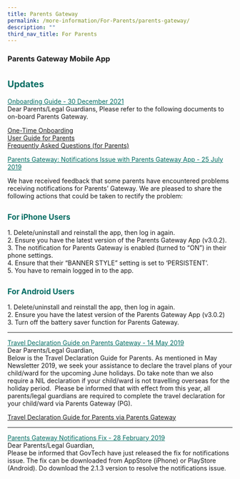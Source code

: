 ```yaml
---
title: Parents Gateway
permalink: /more-information/For-Parents/parents-gateway/
description: ""
third_nav_title: For Parents
---
```

### **Parents Gateway Mobile App**

<b style="color:#016C62; font-size:20px; line-height: 3;">Updates</b><br>
<u style="color:#016C62;">Onboarding Guide - 30 December 2021</u><br>
Dear Parents/Legal Guardians,
Please refer to the following documents to on-board Parents Gateway.

[One-Time Onboarding](/files/One-Time%20Onboarding.pdf)<br>
[User Guide for Parents](/files/User%20Guide%20for%20Parents.pdf)<br>
[Frequently Asked Questions (for Parents)](/files/Frequently%20Asked%20Questions%20(for%20Parents).pdf)

<u style="color:#016C62;">Parents Gateway: Notifications Issue with Parents Gateway App - 25 July 2019</u><br>

We have received feedback that some parents have encountered problems receiving notifications for Parents’ Gateway. We are pleased to share the following actions that could be taken to rectify the problem:

<b style="color:#016C62; font-size:17px; line-height: 3;">For iPhone Users</b><br>
1\. Delete/uninstall and reinstall the app, then log in again.<br>
2\. Ensure you have the latest version of the Parents Gateway App (v3.0.2).<br>
3\. The notification for Parents Gateway is enabled (turned to “ON”) in their phone settings.<br>
4\. Ensure that their “BANNER STYLE” setting is set to ‘PERSISTENT’.<br>
5\. You have to remain logged in to the app.<br>

<b style="color:#016C62; font-size:17px; line-height: 3;">For Android Users</b><br>
1\. Delete/uninstall and reinstall the app, then log in again.<br>
2\. Ensure you have the latest version of the Parents Gateway App (v3.0.2)<br>
3\. Turn off the battery saver function for Parents Gateway.
<hr>

<u style="color:#016C62;">Travel Declaration Guide on Parents Gateway - 14 May 2019</u><br>
Dear Parents/Legal Guardian,<br>
Below is the Travel Declaration Guide for Parents. As mentioned in May Newsletter 2019, we seek your assistance to declare the travel plans of your child/ward for the upcoming June holidays. Do take note than we also require a NIL declaration if your child/ward is not travelling overseas for the holiday period. 
Please be informed that with effect from this year, all parents/legal guardians are required to complete the travel declaration for your child/ward via Parents Gateway (PG).

[Travel Declaration Guide for Parents via Parents Gateway](/files/Travel%20Declaration%20Guide%20for%20Parents%20via%20Parents%20Gateway.pdf)

<hr>

<u style="color:#016C62;">Parents Gateway Notifications Fix - 28 February 2019</u><br>
Dear Parents/Legal Guardian,<br>
Please be informed that GovTech have just released the fix for notifications issue. The fix can be downloaded from AppStore (iPhone) or PlayStore (Android). Do download the 2.1.3 version to resolve the notifications issue.